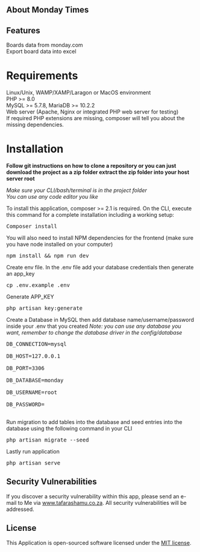 ## About Monday Times

## Features
Boards data from monday.com <br/>
Export board data into excel

# Requirements

Linux/Unix, WAMP/XAMP/Laragon or MacOS environment<br/>
PHP >= 8.0<br/>
MySQL >= 5.7.8, MariaDB >= 10.2.2<br/>
Web server (Apache, Nginx or integrated PHP web server for testing)<br/>
If required PHP extensions are missing, composer will tell you about the missing dependencies.<br/>

# Installation

**Follow git instructions on how to clone a repository or you can just download the project as a zip folder extract the zip folder into your host server root**

*Make sure your CLI/bash/terminal is in the project folder*<br/>
*You can use any code editor you like*

To install this application, composer >= 2.1 is required. On the CLI, execute this command for a complete installation including a working setup:

<pre>Composer install</pre>

You will also need to install NPM dependencies for the frontend (make sure you have node installed on your computer)

<pre>npm install && npm run dev</pre>

Create env file. In the .env file add your database credentials then generate an app_key

<pre>cp .env.example .env</pre>

Generate APP_KEY

<pre>php artisan key:generate</pre>

Create a Database in MySQL then add database name/username/password inside your .env that you created
*Note: you can use any database you want, remember to change the database driver in the config/database*

<pre>
DB_CONNECTION=mysql<br/>
DB_HOST=127.0.0.1<br/>
DB_PORT=3306<br/>
DB_DATABASE=monday<br/>
DB_USERNAME=root<br/>
DB_PASSWORD=<br/>
</pre>

Run migration to add tables into the database and seed entries into the database using the following command in your CLI

<pre>php artisan migrate --seed</pre>

Lastly run application

<pre>php artisan serve</pre>

## Security Vulnerabilities

If you discover a security vulnerability within this app, please send an e-mail to Me via www.tafarashamu.co.za. All security vulnerabilities will be addressed.

## License

This Application is open-sourced software licensed under the [MIT license](https://opensource.org/licenses/MIT).
